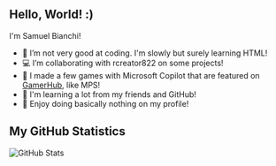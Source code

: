 ## Hello, World! :)

I'm Samuel Bianchi!

- 🫤 I’m not very good at coding. I'm slowly but surely learning HTML!
- 💻 I’m collaborating with rcreator822 on some projects!
- 👾 I made a few games with Microsoft Copilot that are featured on [GamerHub](https://github.com/rcreator822/GamerHub), like MPS!
- 🧠 I'm learning a lot from my friends and GitHub!
- 🥱 Enjoy doing basically nothing on my profile!

## My GitHub Statistics
![GitHub Stats](https://github-readme-stats.vercel.app/api?username=samuelbianchi73&theme=dark&show_icons=true)
